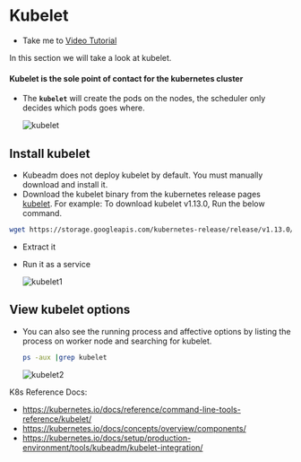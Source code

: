 # Kubelet

- Take me to [Video Tutorial](https://kodekloud.com/topic/kubelet/)
  
In this section we will take a look at kubelet.

#### Kubelet is the sole point of contact for the kubernetes cluster

- The **`kubelet`** will create the pods on the nodes, the scheduler only decides which pods goes where.

  ![kubelet](../../images/kubelet.PNG)
  
## Install kubelet

- Kubeadm does not deploy kubelet by default. You must manually download and install it.
- Download the kubelet binary from the kubernetes release pages [kubelet](https://storage.googleapis.com/kubernetes-release/release/v1.13.0/bin/linux/amd64/kubelet). For example: To download kubelet v1.13.0, Run the below command.

```bash
wget https://storage.googleapis.com/kubernetes-release/release/v1.13.0/bin/linux/amd64/kubelet
```

- Extract it
- Run it as a service

  ![kubelet1](../../images/kubelet1.PNG)
  
## View kubelet options

- You can also see the running process and affective options by listing the process on worker node and searching for kubelet.

  ```bash
  ps -aux |grep kubelet
  ```
  
  ![kubelet2](../../images/kubelet2.PNG)

K8s Reference Docs:

- <https://kubernetes.io/docs/reference/command-line-tools-reference/kubelet/>
- <https://kubernetes.io/docs/concepts/overview/components/>
- <https://kubernetes.io/docs/setup/production-environment/tools/kubeadm/kubelet-integration/>
